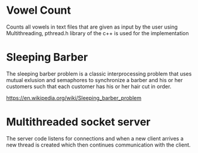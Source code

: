 # Vowel Count

Counts all vowels in text files that are given as input by the user using Multithreading, pthread.h library of the c++ is used for the implementation

# Sleeping Barber

The sleeping barber problem is a classic interprocessing problem that uses mutual exlusion and semaphores to synchronize a barber and his or her customers such that each customer has his or her hair cut in order. 

https://en.wikipedia.org/wiki/Sleeping_barber_problem


# Multithreaded socket server
The server code listens for connections and when a new client arrives a new thread is created which then continues communication with the client.
